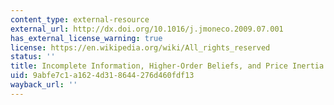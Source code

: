 ```yaml
---
content_type: external-resource
external_url: http://dx.doi.org/10.1016/j.jmoneco.2009.07.001
has_external_license_warning: true
license: https://en.wikipedia.org/wiki/All_rights_reserved
status: ''
title: Incomplete Information, Higher-Order Beliefs, and Price Inertia
uid: 9abfe7c1-a162-4d31-8644-276d460fdf13
wayback_url: ''
---
```

